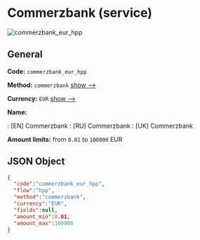
# Commerzbank (service) 
![commerzbank_eur_hpp](https://static.openfintech.io/payment_methods/commerzbank_eur_hpp/logo.svg?w=400&c=v0.59.26#w200)  

## General 
 
**Code:** `commerzbank_eur_hpp` 
 
**Method:** `commerzbank` 
 [show -->](/payment-methods/commerzbank/) 
 
**Currency:** `EUR` [show -->](/currencies/EUR/) 
 
**Name:** 
 
:	[EN] Commerzbank 
:	[RU] Commerzbank 
:	[UK] Commerzbank 
 
**Amount limits:** from `0.01` to `100000` EUR 

## JSON Object 

```json
{
  "code":"commerzbank_eur_hpp",
  "flow":"hpp",
  "method":"commerzbank",
  "currency":"EUR",
  "fields":null,
  "amount_min":0.01,
  "amount_max":100000
}
```  
